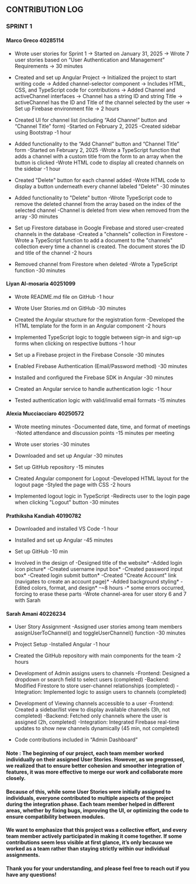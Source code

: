 ## CONTRIBUTION LOG

### SPRINT 1

#### Marco Greco 40285114

- Wrote user stories for Sprint 1
  -> Started on January 31, 2025
  -> Wrote 7 user stories based on “User Authentication and Management” Requirements
  -> 30 minutes
  
- Created and set up Angular Project
  -> Initialized the project to start writing code
  -> Added channel-selector component
  -> Includes HTML, CSS, and TypeScript code for contributions
  -> Added Channel and activeChannel interfaces
    -> Channel has a string ID and string Title
    -> activeChannel has the ID and Title of the channel selected by the user
  -> Set up Firebase environment file
  -> 2 hours
  
- Created UI for channel list (including “Add Channel” button and “Channel Title” form)
  -Started on February 2, 2025
  -Created sidebar using Bootstrap
  -1 hour

- Added functionality to the “Add Channel” button and “Channel Title” form
  -Started on February 2, 2025
  -Wrote a TypeScript function that adds a channel with a custom title from the form to an array when the button is clicked
  -Wrote HTML code to display all created channels on the sidebar
  -1 hour

- Created "Delete" button for each channel added
  -Wrote HTML code to display a button underneath every channel labeled "Delete"
  -30 minutes

- Added functionality to "Delete" button
  -Wrote TypeScript code to remove the deleted channel from the array based on the index of the selected channel
  -Channel is deleted from view when removed from the array
  -30 minutes

- Set up Firestore database in Google Firebase and stored user-created channels in the database
  -Created a "channels" collection in Firestore
  -Wrote a TypeScript function to add a document to the "channels" collection every time a channel is created. The document stores the ID     and title of the channel
  -2 hours

- Removed channel from Firestore when deleted
  -Wrote a TypeScript function
  -30 minutes

#### Liyan Al-mosaria 40251099

- Wrote README.md file on GitHub
  -1 hour
  
- Wrote User Stories.md on GitHub
  -30 minutes

- Created the Angular structure for the registration form
  -Developed the HTML template for the form in an Angular component
  -2 hours

- Implemented TypeScript logic to toggle between sign-in and sign-up forms when clicking on respective buttons
  -1 hour

- Set up a Firebase project in the Firebase Console
  -30 minutes

- Enabled Firebase Authentication (Email/Password method)
  -30 minutes

- Installed and configured the Firebase SDK in Angular
  -30 minutes

- Created an Angular service to handle authentication logic
  -1 hour

- Tested authentication logic with valid/invalid email formats 
  -15 minutes

#### Alexia Mucciacciaro 40250572

- Wrote meeting minutes
  -Documented date, time, and format of meetings
  -Noted attendance and discussion points
  -15 minutes per meeting

- Wrote user stories
  -30 minutes

- Downloaded and set up Angular
  -30 minutes

- Set up GitHub repository
  -15 minutes

- Created Angular component for Logout 
  -Developed HTML layout for the logout page
  -Styled the page with CSS
  -2 hours

- Implemented logout logic in TypeScript
  -Redirects user to the login page when clicking "Logout" button
  -30 minutes

#### Prathiksha Kandiah 40190782
- Downloaded and installed VS Code
  -1 hour

- Installed and set up Angular
  -45 minutes

- Set up GitHub
  -10 min

- Involved in the design of
  -Designed title of the website*
  -Added login icon picture*
  -Created username input box*
  -Created password input box*
  -Created login submit button*
  -Created "Create Account" link (navigates to create an account page)*
  -Added background styling*
  -Edited colors, format, and design*
  -~8 hours
  -* some errors occurred, forcing to erase these parts
  -Wrote channel-area for user story 6 and 7 with Sarah

#### Sarah Amani 40226234

- User Story Assignment
  -Assigned user stories among team members assignUserToChannel() and toggleUserChannel() function
  -30 minutes

- Project Setup
  -Installed Angular
  -1 hour

- Created the GitHub repository with main components for the team
  -2 hours

- Development of Admin assigns users to channels 
  -Frontend: Designed a dropdown or search field to select users (completed)
  -Backend: Modified Firestore to store user-channel relationships (completed)
  -Integration: Implemented logic to assign users to channels (completed)

- Development of Viewing channels accessible to a user
  -Frontend: Created a sidebar/list view to display available channels (3h, not completed)
  -Backend: Fetched only channels where the user is assigned (2h, completed)
  -Integration: Integrated Firebase real-time updates to show new channels dynamically (45 min, not completed)

- Code contributions included in “Admin Dashboard” 


#### Note : The beginning of our project, each team member worked individually on their assigned User Stories. However, as we progressed, we realized that to ensure better cohesion and smoother integration of features, it was more effective to merge our work and collaborate more closely.
#### Because of this, while some User Stories were initially assigned to individuals, everyone contributed to multiple aspects of the project during the integration phase. Each team member helped in different areas, whether by fixing bugs, improving the UI, or optimizing the code to ensure compatibility between modules.
#### We want to emphasize that this project was a collective effort, and every team member actively participated in making it come together. If some contributions seem less visible at first glance, it’s only because we worked as a team rather than staying strictly within our individual assignments.
#### Thank you for your understanding, and please feel free to reach out if you have any questions!



